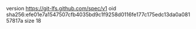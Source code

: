 version https://git-lfs.github.com/spec/v1
oid sha256:efe01e7a1547507cfb4035bd9c1f9258d0116fe177c175edc13da0a08157817a
size 18
